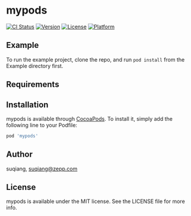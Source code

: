 # mypods

[![CI Status](https://img.shields.io/travis/suqiang/mypods.svg?style=flat)](https://travis-ci.org/suqiang/mypods)
[![Version](https://img.shields.io/cocoapods/v/mypods.svg?style=flat)](https://cocoapods.org/pods/mypods)
[![License](https://img.shields.io/cocoapods/l/mypods.svg?style=flat)](https://cocoapods.org/pods/mypods)
[![Platform](https://img.shields.io/cocoapods/p/mypods.svg?style=flat)](https://cocoapods.org/pods/mypods)

## Example

To run the example project, clone the repo, and run `pod install` from the Example directory first.

## Requirements

## Installation

mypods is available through [CocoaPods](https://cocoapods.org). To install
it, simply add the following line to your Podfile:

```ruby
pod 'mypods'
```

## Author

suqiang, suqiang@zepp.com

## License

mypods is available under the MIT license. See the LICENSE file for more info.
